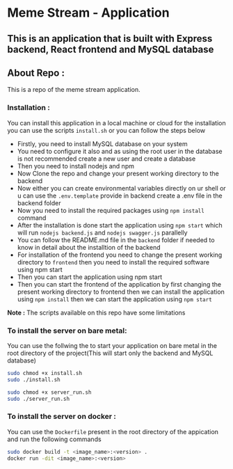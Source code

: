 # **Meme Stream - Application**

## This is an application that is built with Express backend, React frontend and MySQL database

## **About Repo :**
This is a repo of the meme stream application.


### **Installation :**
You can install this application in a local machine or cloud for the installation you can use the scripts `install.sh` or you can follow the steps below

- Firstly, you need to install MySQL database on your system
- You need to configure it also and as using the root user in the database is not recommended create a new user and create a database
- Then you need to install nodejs and npm
- Now Clone the repo and change your present working directory to the backend
- Now either you can create environmental variables directly on ur shell or u can use the `.env.template` provide in backend create a .env file in the backend folder
- Now you need to install the required packages using `npm install` command
- After the installation is done start the application using `npm start` which will run `nodejs backend.js` and `nodejs swagger.js` parallelly
- You can follow the README.md file in the `backend` folder if needed to know in detail about the installtion of the backend
- For installation of the frontend you need to change the present working directory to `frontend` then you need to install the required software using npm start
- Then you can start the application using npm start
- Then you can start the frontend of the application by first changing the present working directory to frontend then we can install the application using `npm install` then we can start the application using `npm start`

**Note :** The scripts available on this repo have some limitations

### **To install the server on bare metal:**
You can use the follwing the to start your application on bare metal in the root directory of the project(This will start only the backend and MySQL database)
```bash
sudo chmod +x install.sh
sudo ./install.sh

sudo chmod +x server_run.sh
sudo ./server_run.sh
```

### **To install the server on docker :**
You can use the `Dockerfile` present in the root directory of the appication and run the following commands
```bash
sudo docker build -t <image_name>:<version> . 
docker run -dit <image_name>:<version> 
```